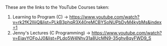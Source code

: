 These are the links to the YouTube Courses taken:
1. Learning to Program (C) -> https://www.youtube.com/watch?v=rk2fK2IIiiQ&list=PLkB3phqR3X40reMCBYSoNUPbDvM4kybMs&index=1
2. Jenny's Lectures (C Programming) -> https://www.youtube.com/watch?v=EjavYOFoJJ0&list=PLdo5W4Nhv31a8UcMN9-35ghv8qyFWD9_S
